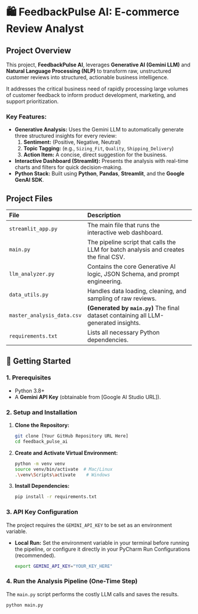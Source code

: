 # 🛍️ FeedbackPulse AI: E-commerce Review Analyst

## Project Overview

This project, **FeedbackPulse AI**, leverages **Generative AI (Gemini LLM)** and **Natural Language Processing (NLP)** to transform raw, unstructured customer reviews into structured, actionable business intelligence.

It addresses the critical business need of rapidly processing large volumes of customer feedback to inform product development, marketing, and support prioritization.

### Key Features:

* **Generative Analysis:** Uses the Gemini LLM to automatically generate three structured insights for every review:
    1.  **Sentiment:** (Positive, Negative, Neutral)
    2.  **Topic Tagging:** (e.g., `Sizing_Fit`, `Quality`, `Shipping_Delivery`)
    3.  **Action Item:** A concise, direct suggestion for the business.
* **Interactive Dashboard (Streamlit):** Presents the analysis with real-time charts and filters for quick decision-making.
* **Python Stack:** Built using **Python**, **Pandas**, **Streamlit**, and the **Google GenAI SDK**.

## Project Files

| File | Description |
| :--- | :--- |
| `streamlit_app.py` | The main file that runs the interactive web dashboard. |
| `main.py` | The pipeline script that calls the LLM for batch analysis and creates the final CSV. |
| `llm_analyzer.py` | Contains the core Generative AI logic, JSON Schema, and prompt engineering. |
| `data_utils.py` | Handles data loading, cleaning, and sampling of raw reviews. |
| `master_analysis_data.csv` | **(Generated by `main.py`)** The final dataset containing all LLM-generated insights. |
| `requirements.txt` | Lists all necessary Python dependencies. |

## 🚀 Getting Started

### 1. Prerequisites

* Python 3.8+
* A **Gemini API Key** (obtainable from [Google AI Studio URL]).

### 2. Setup and Installation

1.  **Clone the Repository:**
    ```bash
    git clone [Your GitHub Repository URL Here]
    cd feedback_pulse_ai
    ```
2.  **Create and Activate Virtual Environment:**
    ```bash
    python -m venv venv
    source venv/bin/activate  # Mac/Linux
    .\venv\Scripts\activate    # Windows
    ```
3.  **Install Dependencies:**
    ```bash
    pip install -r requirements.txt
    ```

### 3. API Key Configuration

The project requires the `GEMINI_API_KEY` to be set as an environment variable.

* **Local Run:** Set the environment variable in your terminal before running the pipeline, or configure it directly in your PyCharm Run Configurations (recommended).
    ```bash
    export GEMINI_API_KEY="YOUR_KEY_HERE"
    ```

### 4. Run the Analysis Pipeline (One-Time Step)

The `main.py` script performs the costly LLM calls and saves the results.

```bash
python main.py